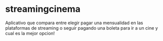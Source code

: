 # streamingcinema

Aplicativo que compara entre elegir pagar una mensualidad en las plataformas de streaming o seguir pagando una boleta para ir a un cine y cual es la mejor opcion!

